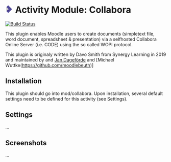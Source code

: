 # ![moodle-mod_collabora](pix/icon.png) Activity Module: Collabora

[![Build Status](https://travis-ci.org/learnweb/moodle-mod_collabora.svg?branch=master)](https://travis-ci.org/learnweb/moodle-mod_collabora)

This plugin enables Moodle users to create documents (simpletext file, word document, spreadsheet & presentation) via a selfhosted Collabora Online Server (i.e. CODE) using the so called WOPI protocol.

This plugin is originaly written by Davo Smith from Synergy Learning in 2019 and maintained by and [Jan Dageförde](https://github.com/Dagefoerde) and [Michael Wuttke(https://github.com/moodlebeuth)]

## Installation
This plugin should go into mod/collabora. Upon installation, several default settings need to be defined for this activity (see Settings).

## Settings
...

## Screenshots
...
